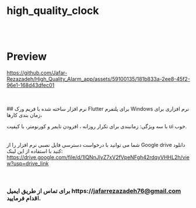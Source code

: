 # high_quality_clock
<br/>
<br/>

# Preview
 

https://github.com/Jafar-Rezazadeh/High_Quality_Alarm_app/assets/59100135/181b833a-2ee8-45f2-96e1-168d43dfec01




 <br/>
 <br/>
 ## نرم افزار ساخته شده با فریم ورک Flutter برای پلتفرم Windows 
 نرم افزاری برای زمان بندی کارها،<br/>
 
 با سه ویژگی: زمانبندی برای تکرار روزانه ، افزودن تایمر و کورنومتر، با کیفیت ui خوب.<br/>
 <br/>
 <br/>
 شما می توانید با درخواست دسترسی فایل نصبی نرم افزار را از Google drive دانلود کنید با استفاده از این لینک: https://drive.google.com/file/d/1lQNnJlyZ7xV2fVpeNFgh42rdqyVHHL2h/view?usp=drive_link
 <br/>
 <br/>
 <br/>
 ### برای تماس از طریق ایمیل https://jafarrezazadeh76@gmail.com اقدام فرمایید.
 
 

